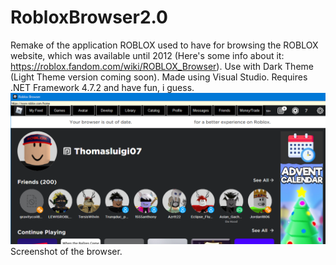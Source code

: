 # RobloxBrowser2.0
Remake of the application ROBLOX used to have for browsing the ROBLOX website, which was available until 2012 (Here's some info about it: https://roblox.fandom.com/wiki/ROBLOX_Browser). Use with Dark Theme (Light Theme version coming soon).
Made using Visual Studio. Requires .NET Framework 4.7.2 and have fun, i guess.
![alt text](https://github.com/Thomasluigi07/RobloxBrowser2.0/blob/main/screenshot_1.0.PNG)
Screenshot of the browser.
